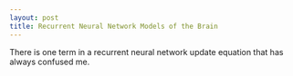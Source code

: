 ```yaml
---
layout: post
title: Recurrent Neural Network Models of the Brain
---
```


There is one term in a recurrent neural network update equation that has always confused me. 
